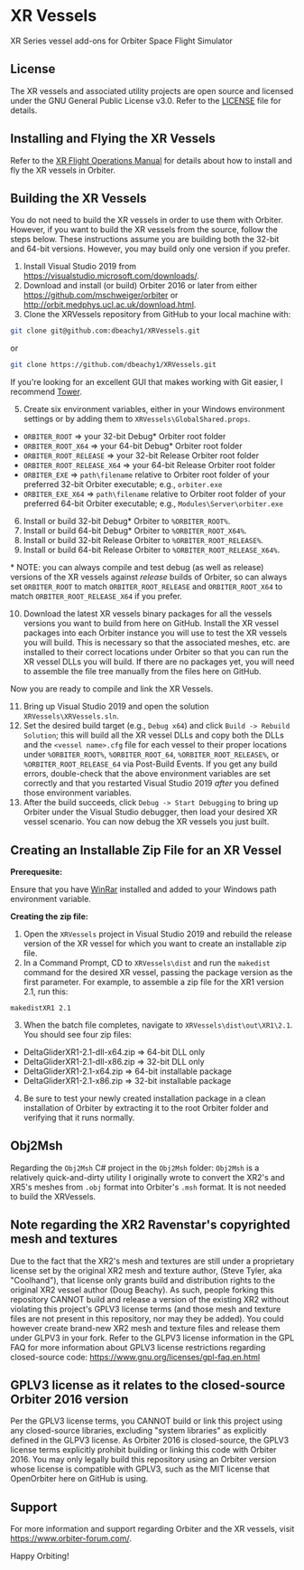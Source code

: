 # XR Vessels
XR Series vessel add-ons for Orbiter Space Flight Simulator

## License

The XR vessels and associated utility projects are open source and licensed under the GNU General Public License v3.0. Refer to the [LICENSE](./LICENSE) file for details.

## Installing and Flying the XR Vessels

Refer to the [XR Flight Operations Manual](./XRVessels/XR%20Flight%20Operations%20Manual.pdf) for details about how to install and fly the XR vessels in Orbiter.

## Building the XR Vessels 

You do not need to build the XR vessels in order to use them with Orbiter. However, if you want to build the XR vessels from the source, follow the steps below. These instructions assume you are building both the 32-bit and 64-bit versions. However, you may build only one version if you prefer.

1. Install Visual Studio 2019 from https://visualstudio.microsoft.com/downloads/.
3. Download and install (or build) Orbiter 2016 or later from either https://github.com/mschweiger/orbiter or http://orbit.medphys.ucl.ac.uk/download.html.
4. Clone the XRVessels repository from GitHub to your local machine with:
```bash
git clone git@github.com:dbeachy1/XRVessels.git
```
or
```bash
git clone https://github.com/dbeachy1/XRVessels.git
```

If you're looking for an excellent GUI that makes working with Git easier, I recommend [Tower](https://www.git-tower.com/).

5. Create six environment variables, either in your Windows environment settings or by adding them to `XRVessels\GlobalShared.props`.

* `ORBITER_ROOT` => your 32-bit Debug* Orbiter root folder
* `ORBITER_ROOT_X64` => your 64-bit Debug* Orbiter root folder
* `ORBITER_ROOT_RELEASE` => your 32-bit Release Orbiter root folder
* `ORBITER_ROOT_RELEASE_X64` => your 64-bit Release Orbiter root folder
* `ORBITER_EXE` => `path\filename` relative to Orbiter root folder of your preferred 32-bit Orbiter executable; e.g., `orbiter.exe`
* `ORBITER_EXE_X64` => `path\filename` relative to Orbiter root folder of your preferred 64-bit Orbiter executable; e.g., `Modules\Server\orbiter.exe`

6. Install or build 32-bit Debug* Orbiter to `%ORBITER_ROOT%`.
7. Install or build 64-bit Debug* Orbiter to `%ORBITER_ROOT_X64%`.
8. Install or build 32-bit Release Orbiter to `%ORBITER_ROOT_RELEASE%`.
9. Install or build 64-bit Release Orbiter to `%ORBITER_ROOT_RELEASE_X64%`.

\* NOTE: you can always compile and test debug (as well as release) versions of the XR vessels against _release_ builds of Orbiter, so can always set `ORBITER_ROOT` to match `ORBITER_ROOT_RELEASE` and `ORBITER_ROOT_X64` to match `ORBITER_ROOT_RELEASE_X64` if you prefer.

10. Download the latest XR vessels binary packages for all the vessels versions you want to build from here on GitHub. Install the XR vessel packages into each Orbiter instance you will use to test the XR vessels you will build. This is necessary so that the associated meshes, etc. are installed to their correct locations under Orbiter so that you can run the XR vessel DLLs you will build. If there are no packages yet, you will need to assemble the file tree manually from the files here on GitHub.

Now you are ready to compile and link the XR Vessels.

11. Bring up Visual Studio 2019 and open the solution `XRVessels\XRVessels.sln`.
12. Set the desired build target (e.g., `Debug x64`) and click `Build -> Rebuild Solution`; this will build all the XR vessel DLLs and copy both the DLLs and the `<vessel name>.cfg` file for each vessel to their proper locations under `%ORBITER_ROOT%`, `%ORBITER_ROOT_64`, `%ORBITER_ROOT_RELEASE%`, or `%ORBITER_ROOT_RELEASE_64` via Post-Build Events. If you get any build errors, double-check that the above environment variables are set correctly and that you restarted Visual Studio 2019 _after_ you defined those environment variables.
13. After the build succeeds, click `Debug -> Start Debugging` to bring up Orbiter under the Visual Studio debugger, then load your desired XR vessel scenario. You can now debug the XR vessels you just built.

## Creating an Installable Zip File for an XR Vessel

**Prerequesite:**

Ensure that you have [WinRar](https://www.win-rar.com/) installed and added to your Windows path environment variable.

**Creating the zip file:**
1. Open the `XRVessels` project in Visual Studio 2019 and rebuild the release version of the XR vessel for which you want to create an installable zip file.
2. In a Command Prompt, CD to `XRVessels\dist` and run the `makedist` command for the desired XR vessel, passing the package version as the first parameter. For example, to assemble a zip file for the XR1 version 2.1, run this:
```
makedistXR1 2.1
```
3. When the batch file completes, navigate to `XRVessels\dist\out\XR1\2.1`. You should see four zip files:
* DeltaGliderXR1-2.1-dll-x64.zip => 64-bit DLL only
* DeltaGliderXR1-2.1-dll-x86.zip => 32-bit DLL only
* DeltaGliderXR1-2.1-x64.zip => 64-bit installable package
* DeltaGliderXR1-2.1-x86.zip => 32-bit installable package
4. Be sure to test your newly created installation package in a clean installation of Orbiter by extracting it to the root Orbiter folder and verifying that it runs normally.

## Obj2Msh

Regarding the `Obj2Msh` C# project in the `Obj2Msh` folder: `Obj2Msh` is a relatively quick-and-dirty utility I originally wrote to convert the XR2's and XR5's meshes from `.obj` format into Orbiter's `.msh` format. It is not needed to build the XRVessels.

## Note regarding the XR2 Ravenstar's copyrighted mesh and textures

Due to the fact that the XR2's mesh and textures are still under a proprietary license set by the original XR2 mesh and texture author, (Steve Tyler, aka "Coolhand"), that license only grants build and distribution rights to the original XR2 vessel author (Doug Beachy). As such, people forking this repository CANNOT build and release a version of the existing XR2 without violating this project's GPLV3 license terms (and those mesh and texture files are not present in this repository, nor may they be added). You could however create brand-new XR2 mesh and texture files and release them under GLPV3 in your fork. Refer to the GLPV3 license information in the GPL FAQ for more information about GPLV3 license restrictions regarding closed-source code: https://www.gnu.org/licenses/gpl-faq.en.html

## GPLV3 license as it relates to the closed-source Orbiter 2016 version

Per the GPLV3 license terms, you CANNOT build or link this project using any closed-source libraries, excluding "system libraries" as explicitly defined in the GLPV3 license. As Orbiter 2016 is closed-source, the GPLV3 license terms explicitly prohibit building or linking this code with Orbiter 2016. You may only legally build this repository using an Orbiter version whose license is compatible with GPLV3, such as the MIT license that OpenOrbiter here on GitHub is using.

## Support
For more information and support regarding Orbiter and the XR vessels, visit https://www.orbiter-forum.com/.

Happy Orbiting!
